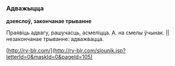 ### Адважыцца
**дзеяслоў, закончанае трыванне**

Праявіць адвагу, рашучасць, асмеліцца. А. на смелы ўчынак. || незакончанае трыванне: адважвацца.

<a rel="author">[http://rv-blr.com/](http://rv-blr.com/slounik.jsp?letterId=0&maskId=0&pageId=105)</a>

